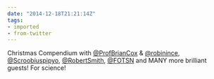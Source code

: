 ```yaml
---
date: "2014-12-18T21:21:14Z"
tags:
- imported
- from-twitter
---
```

Christmas Compendium with [@ProfBrianCox](https://twitter.com/ProfBrianCox) &amp; [@robinince](https://twitter.com/robinince), [@Scroobiuspipyo](https://twitter.com/Scroobiuspipyo), [@RobertSmith](https://twitter.com/RobertSmith), [@FOTSN](https://twitter.com/FOTSN) and MANY more brilliant guests\! For science\!

